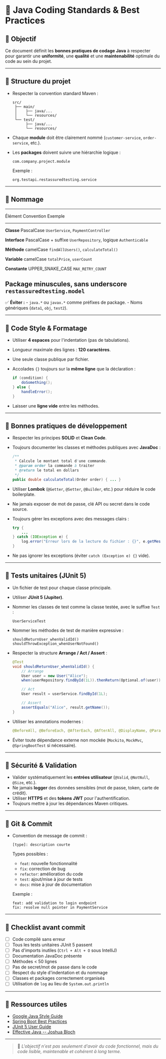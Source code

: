 # 🧭 Java Coding Standards & Best Practices

## 🎯 Objectif

Ce document définit les **bonnes pratiques de codage Java** à respecter
pour garantir une **uniformité**, une **qualité** et une
**maintenabilité** optimale du code au sein du projet.

------------------------------------------------------------------------

## 🧱 Structure du projet

-   Respecter la convention standard Maven :

        src/
         ├── main/
         │    ├── java/...
         │    └── resources/
         └── test/
              ├── java/...
              └── resources/

-   Chaque **module** doit être clairement nommé (`customer-service`,
    `order-service`, etc.).

-   Les **packages** doivent suivre une hiérarchie logique :

        com.company.project.module

    Exemple :

        org.testapi.restassuredtesting.service

------------------------------------------------------------------------

## 🧩 Nommage

  ------------------------------------------------------------------------------
Élément               Convention                  Exemple
  --------------------- --------------------------- ----------------------------
**Classe**            PascalCase                  `UserService`,
`PaymentController`

**Interface**         PascalCase + suffixe        `UserRepository`,
logique                     `Authenticable`

**Méthode**           camelCase                   `findAllUsers()`,
`calculateTotal()`

**Variable**          camelCase                   `totalPrice`, `userCount`

**Constante**         UPPER_SNAKE_CASE            `MAX_RETRY_COUNT`

**Package**           minuscules, sans underscore `restassuredtesting.model`
------------------------------------------------------------------------------

✅ **Éviter :** - `java.*` ou `javax.*` comme préfixes de package. -
Noms génériques (`data1`, `obj`, `test2`).

------------------------------------------------------------------------

## 🧰 Code Style & Formatage

-   Utiliser **4 espaces** pour l'indentation (pas de tabulations).

-   Longueur maximale des lignes : **120 caractères**.

-   Une seule classe publique par fichier.

-   Accolades `{}` toujours sur la **même ligne** que la déclaration :

    ``` java
    if (condition) {
        doSomething();
    } else {
        handleError();
    }
    ```

-   Laisser une **ligne vide** entre les méthodes.

------------------------------------------------------------------------

## 🧠 Bonnes pratiques de développement

-   Respecter les principes **SOLID** et **Clean Code**.

-   Toujours documenter les classes et méthodes publiques avec
    **JavaDoc** :

    ``` java
    /**
     * Calcule le montant total d'une commande.
     * @param order la commande à traiter
     * @return le total en dollars
     */
    public double calculateTotal(Order order) { ... }
    ```

-   Utiliser **Lombok** (`@Getter`, `@Setter`, `@Builder`, etc.) pour
    réduire le code boilerplate.

-   Ne jamais exposer de mot de passe, clé API ou secret dans le code
    source.

-   Toujours gérer les exceptions avec des messages clairs :

    ``` java
    try {
        ...
    } catch (IOException e) {
        log.error("Erreur lors de la lecture du fichier : {}", e.getMessage());
    }
    ```

-   Ne pas ignorer les exceptions (éviter `catch (Exception e) {}`
    vide).

------------------------------------------------------------------------

## 🧪 Tests unitaires (JUnit 5)

-   Un fichier de test pour chaque classe principale.

-   Utiliser **JUnit 5 (Jupiter)**.

-   Nommer les classes de test comme la classe testée, avec le suffixe
    `Test` :

        UserServiceTest

-   Nommer les méthodes de test de manière expressive :

        shouldReturnUser_whenValidId()
        shouldThrowException_whenUserNotFound()

-   Respecter la structure **Arrange / Act / Assert** :

    ``` java
    @Test
    void shouldReturnUser_whenValidId() {
        // Arrange
        User user = new User("Alice");
        when(userRepository.findById(1L)).thenReturn(Optional.of(user));

        // Act
        User result = userService.findById(1L);

        // Assert
        assertEquals("Alice", result.getName());
    }
    ```

-   Utiliser les annotations modernes :

    ``` java
    @BeforeAll, @BeforeEach, @AfterEach, @AfterAll, @DisplayName, @ParameterizedTest
    ```

-   Éviter toute dépendance externe non mockée (`Mockito`, `MockMvc`,
    `@SpringBootTest` si nécessaire).

------------------------------------------------------------------------

## 🔐 Sécurité & Validation

-   Valider systématiquement les **entrées utilisateur** (`@Valid`,
    `@NotNull`, `@Size`, etc.).
-   Ne jamais **logger** des données sensibles (mot de passe, token,
    carte de crédit).
-   Utiliser **HTTPS** et des **tokens JWT** pour l'authentification.
-   Toujours mettre à jour les dépendances Maven critiques.

------------------------------------------------------------------------

## 🧭 Git & Commit

-   Convention de message de commit :

        [type]: description courte

    Types possibles :

    -   `feat`: nouvelle fonctionnalité
    -   `fix`: correction de bug
    -   `refactor`: amélioration du code
    -   `test`: ajout/mise à jour de tests
    -   `docs`: mise à jour de documentation

    Exemple :

        feat: add validation to login endpoint
        fix: resolve null pointer in PaymentService

------------------------------------------------------------------------

## 🧾 Checklist avant commit

-   [ ] Code compilé sans erreur
-   [ ] Tous les tests unitaires JUnit 5 passent
-   [ ] Pas d'imports inutiles (`Ctrl + Alt + O` sous IntelliJ)
-   [ ] Documentation JavaDoc présente
-   [ ] Méthodes \< 50 lignes
-   [ ] Pas de secret/mot de passe dans le code
-   [ ] Respect du style d'indentation et du nommage
-   [ ] Classes et packages correctement organisés
-   [ ] Utilisation de `log` au lieu de `System.out.println`

------------------------------------------------------------------------

## 🧭 Ressources utiles

-   [Google Java Style
    Guide](https://google.github.io/styleguide/javaguide.html)
-   [Spring Boot Best
    Practices](https://docs.spring.io/spring-boot/docs/current/reference/htmlsingle/#best-practices)
-   [JUnit 5 User
    Guide](https://junit.org/junit5/docs/current/user-guide/)
-   [Effective Java -- Joshua
    Bloch](https://www.oreilly.com/library/view/effective-java/9780134686097/)

------------------------------------------------------------------------

> 🧩 *L'objectif n'est pas seulement d'avoir du code fonctionnel, mais
> du code lisible, maintenable et cohérent à long terme.*
